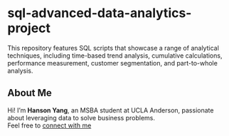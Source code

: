 # sql-advanced-data-analytics-project
This repository features SQL scripts that showcase a range of analytical techniques, including time-based trend analysis, cumulative calculations, performance measurement, customer segmentation, and part-to-whole analysis.

## About Me

Hi! I’m **Hanson Yang**, an MSBA student at UCLA Anderson, passionate about leveraging data to solve business problems.  
Feel free to [connect with me](https://www.linkedin.com/in/hansony)

